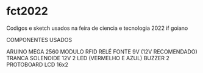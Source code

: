 # fct2022
Codigos e sketch usados na feira de ciencia e tecnologia 2022 if goiano


COMPONENTES USADOS

ARUINO MEGA 2560
MODULO RFID
RELÉ
FONTE 9V (12V RECOMENDADO)
TRANCA SOLENOIDE 12V
2 LED (VERMELHO E AZUL)
BUZZER
2 PROTOBOARD
LCD 16x2
